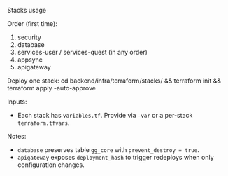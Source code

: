 Stacks usage

Order (first time):
1) security
2) database
3) services-user / services-quest (in any order)
4) appsync
5) apigateway

Deploy one stack:
cd backend/infra/terraform/stacks/<stack> && terraform init && terraform apply -auto-approve

Inputs:
- Each stack has `variables.tf`. Provide via `-var` or a per-stack `terraform.tfvars`.

Notes:
- `database` preserves table `gg_core` with `prevent_destroy = true`.
- `apigateway` exposes `deployment_hash` to trigger redeploys when only configuration changes.


